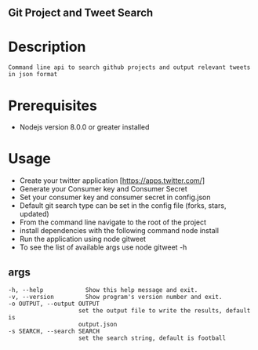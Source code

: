 ## Git Project and Tweet Search 

# Description
    Command line api to search github projects and output relevant tweets in json format

# Prerequisites 
- Nodejs version 8.0.0 or greater installed 

# Usage 
- Create your twitter application [https://apps.twitter.com/]
- Generate your Consumer key and Consumer Secret 
- Set your consumer key and consumer secret in config.json
- Default git search type can be set in the config file (forks, stars, updated)
- From the command line navigate to the root of the project 
- install dependencies with the following command
    node install
- Run the application using 
    node gitweet 
- To see the list of available args use 
    node gitweet -h

## args 
    -h, --help            Show this help message and exit.
    -v, --version         Show program's version number and exit.
    -o OUTPUT, --output OUTPUT
                        set the output file to write the results, default is
                        output.json
    -s SEARCH, --search SEARCH
                        set the search string, default is football


